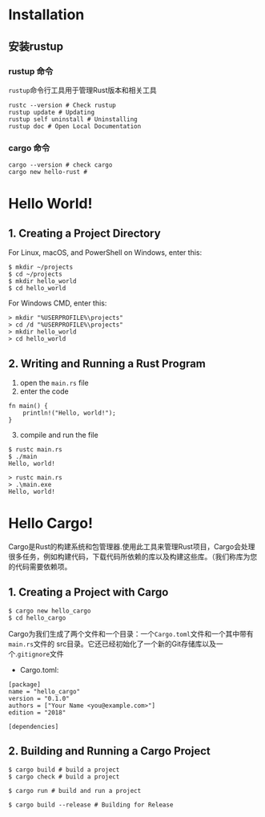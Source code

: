 # Installation

## 安装rustup

### rustup 命令
`rustup`命令行工具用于管理Rust版本和相关工具
``` 
rustc --version # Check rustup
rustup update # Updating
rustup self uninstall # Uninstalling
rustup doc # Open Local Documentation
```

### cargo  命令
```
cargo --version # check cargo
cargo new hello-rust # 
```

# Hello World!
## 1. Creating a Project Directory
For Linux, macOS, and PowerShell on Windows, enter this:
``` 
$ mkdir ~/projects
$ cd ~/projects
$ mkdir hello_world
$ cd hello_world

```
For Windows CMD, enter this:
```
> mkdir "%USERPROFILE%\projects"
> cd /d "%USERPROFILE%\projects"
> mkdir hello_world
> cd hello_world
```

## 2. Writing and Running a Rust Program
1. open the `main.rs` file
2. enter the code 
```
fn main() {
    println!("Hello, world!");
}

```
3. compile and run the file
```On Linux or macOS
$ rustc main.rs
$ ./main
Hello, world!
```
```On Windows
> rustc main.rs
> .\main.exe
Hello, world!

```

# Hello Cargo!
Cargo是Rust的构建系统和包管理器.使用此工具来管理Rust项目，Cargo会处理很多任务，例如构建代码，下载代码所依赖的库以及构建这些库。（我们称库为您的代码需要依赖项。

## 1. Creating a Project with Cargo
```
$ cargo new hello_cargo
$ cd hello_cargo

```
Cargo为我们生成了两个文件和一个目录：一个`Cargo.toml`文件和一个其中带有`main.rs`文件的 src目录。它还已经初始化了一个新的Git存储库以及一个.`gitignore`文件

* Cargo.toml:
```
[package]
name = "hello_cargo"
version = "0.1.0"
authors = ["Your Name <you@example.com>"]
edition = "2018"

[dependencies]

```
## 2. Building and Running a Cargo Project
```
$ cargo build # build a project 
$ cargo check # build a project 

$ cargo run # build and run a project

$ cargo build --release # Building for Release
```


